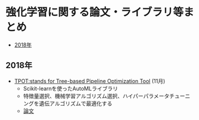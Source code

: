 # 強化学習に関する論文・ライブラリ等まとめ

- [2018年](#2018年)

## 2018年

- [TPOT:stands for Tree-based Pipeline Optimization Tool](https://github.com/EpistasisLab/tpot) (11月)
  - Scikit-learnを使ったAutoMLライブラリ
  - 特徴量選択、機械学習アルゴリズム選択、ハイパーパラメータチューニングを遺伝アルゴリズムで最適化する
  - [論文](https://dl.acm.org/doi/10.1145/2908812.2908918)
